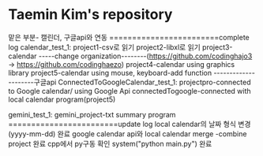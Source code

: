 # Taemin Kim's repository

맡은 부분- 캘린더, 구글api와 연동
========================complete log
calendar_test_1:
project1-csv로 읽기
project2-libxl로 읽기
project3-calendar
-----change organization--------(https://github.com/codinghajo3 -> https://github.com/codinghaezo)
project4-calendar using graphics library
project5-calendar using mouse, keyboard-add function
---------------------구글api
ConnectedToGoogleCalendar_test_1:
projectpro-connected to Google calendar/ using Google Api
connectedTogoogle-connected with local calendar program(project5)

gemini_test_1:
gemini_project-txt summary program
========================update log
local calendar의 날짜 형식 변경 (yyyy-mm-dd) 완료
google calendar api와 local calendar merge -combine project 완료
cpp에서 py구동 확인 system("python main.py") 완료
